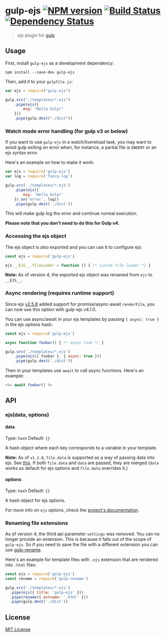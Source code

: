 # gulp-ejs [![NPM version][npm-image]][npm-url] [![Build Status][travis-image]][travis-url] [![Dependency Status][depstat-image]][depstat-url]

> ejs plugin for [gulp](https://github.com/wearefractal/gulp)

## Usage

First, install `gulp-ejs` as a development dependency:

```shell
npm install --save-dev gulp-ejs
```

Then, add it to your `gulpfile.js`:

```javascript
var ejs = require("gulp-ejs")

gulp.src("./templates/*.ejs")
	.pipe(ejs({
		msg: "Hello Gulp!"
	}))
	.pipe(gulp.dest("./dist"))
```

### Watch mode error handling (for gulp v3 or below)

If you want to use `gulp-ejs` in a watch/livereload task, you may want to avoid gulp exiting on error when, for instance, a partial file is `ENOENT` or an ejs syntax error.

Here's an example on how to make it work:

```javascript
var ejs = require('gulp-ejs')
var log = require('fancy-log')

gulp.src('./templates/*.ejs')
	.pipe(ejs({
		msg: 'Hello Gulp!'
	}).on('error', log))
	.pipe(gulp.dest('./dist'))
```
This will make gulp log the error and continue normal execution.

**Please note that you don't need to do this for Gulp v4.**

### Accessing the ejs object

The ejs object is also exported and you can use it to configure ejs:

```javascript
const ejs = require('gulp-ejs')

ejs.__EJS__.fileLoader = function () { /* custom file loader */ }
```

**Note:** As of version 4, the exported ejs object was renamed from `ejs` to `__EJS__`.

### Async rendering (requires runtime support)

Since ejs [v2.5.8](https://github.com/mde/ejs/releases/tag/v2.5.8) added support for promise/async-await `renderFile`, you can now use this option with gulp-ejs v4.1.0.

You can use async/await in your ejs templates by passing `{ async: true }` in the ejs options hash:

```javascript
const ejs = require('gulp-ejs')

async function foobar() { /* async task */ }

gulp.src('./templates/*.ejs')
	.pipe(ejs({ foobar }, { async: true }))
	.pipe(gulp.dest('./dist'))
```

Then in your templates use `await` to call async functions. Here's an example:

```javascript
<%= await foobar() %>
```

## API

### ejs(data, options)

#### data
Type: `hash`
Default: `{}`

A hash object where each key corresponds to a variable in your template.

**Note:** As of `v1.2.0`, `file.data` is supported as a way of passing data into ejs. See [this](https://github.com/colynb/gulp-data#note-to-gulp-plugin-authors). If both `file.data` and `data` are passed, they are merged (`data` works as default for ejs options and `file.data` overrides it.)

#### options
Type: `hash`
Default: `{}`

A hash object for ejs options.

For more info on `ejs` options, check the [project's documentation](https://github.com/mde/ejs).

### Renaming file extensions

As of version 4, the third api parameter `settings` was removed. You can no longer provide an extension. This is because it falls out of the scope of `gulp-ejs`. So if you need to save the file with a different extension you can use [gulp-rename](https://npmjs.com/package/gulp-rename).

Here's an example for template files with `.ejs` extension that are rendered into `.html` files:

```javascript
const ejs = require('gulp-ejs')
const rename = require('gulp-rename')

gulp.src('./templates/*.ejs')
  .pipe(ejs({ title: 'gulp-ejs' }))
  .pipe(rename({ extname: '.html' }))
  .pipe(gulp.dest('./dist'))
```

## License

[MIT License](http://en.wikipedia.org/wiki/MIT_License)

[npm-url]: https://npmjs.org/package/gulp-ejs
[npm-image]: https://badge.fury.io/js/gulp-ejs.png

[travis-url]: http://travis-ci.org/rogeriopvl/gulp-ejs
[travis-image]: https://secure.travis-ci.org/rogeriopvl/gulp-ejs.png?branch=master

[depstat-url]: https://david-dm.org/rogeriopvl/gulp-ejs
[depstat-image]: https://david-dm.org/rogeriopvl/gulp-ejs.png
